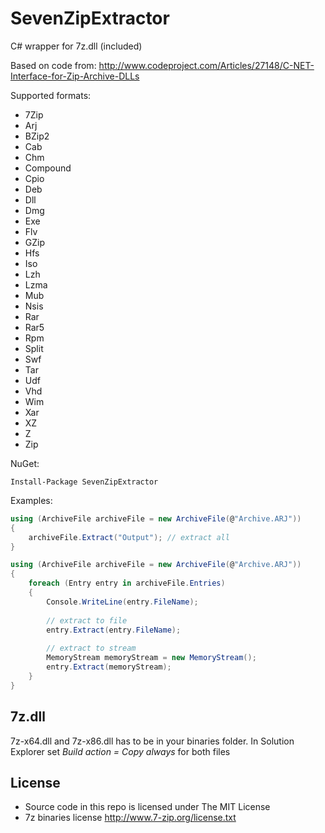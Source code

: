 # SevenZipExtractor
C# wrapper for 7z.dll (included) 

Based on code from: http://www.codeproject.com/Articles/27148/C-NET-Interface-for-Zip-Archive-DLLs

Supported formats:
* 7Zip
* Arj
* BZip2
* Cab
* Chm
* Compound
* Cpio
* Deb
* Dll
* Dmg
* Exe
* Flv
* GZip
* Hfs
* Iso
* Lzh
* Lzma
* Mub
* Nsis
* Rar
* Rar5
* Rpm
* Split
* Swf
* Tar
* Udf
* Vhd
* Wim
* Xar
* XZ
* Z
* Zip


NuGet:
```
Install-Package SevenZipExtractor
```

Examples:

```cs
using (ArchiveFile archiveFile = new ArchiveFile(@"Archive.ARJ"))
{
    archiveFile.Extract("Output"); // extract all
}

```

```cs
using (ArchiveFile archiveFile = new ArchiveFile(@"Archive.ARJ"))
{
    foreach (Entry entry in archiveFile.Entries)
    {
        Console.WriteLine(entry.FileName);
        
        // extract to file
        entry.Extract(entry.FileName);
        
        // extract to stream
        MemoryStream memoryStream = new MemoryStream();
        entry.Extract(memoryStream);
    }
}

```

## 7z.dll
7z-x64.dll and 7z-x86.dll has to be in your binaries folder. In Solution Explorer set *Build action = Copy always* for both files


## License
- Source code in this repo is licensed under The MIT License
- 7z binaries license http://www.7-zip.org/license.txt
